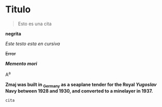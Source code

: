 # Titulo

> Esto es una cita

**negrita**

_Este testo esta en cursiva_

~~Error~~

***Memento mori***

A<sup>a</sup>

**Zmaj was built in <sub>Germany</sub> as a seaplane tender for the Royal _Yugoslav_ Navy between 1928 and 1930, and converted to a minelayer in 1937.**

`cita`




